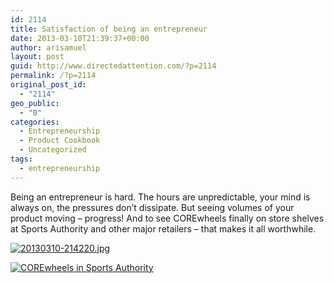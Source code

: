 ```yaml
---
id: 2114
title: Satisfaction of being an entrepreneur
date: 2013-03-10T21:39:37+00:00
author: arisamuel
layout: post
guid: http://www.directedattention.com/?p=2114
permalink: /?p=2114
original_post_id:
  - "2114"
geo_public:
  - "0"
categories:
  - Entrepreneurship
  - Product Cookbook
  - Uncategorized
tags:
  - entrepreneurship
---
```

Being an entrepreneur is hard. The hours are unpredictable, your mind is always on, the pressures don&#8217;t dissipate. But seeing volumes of your product moving &#8211; progress! And to see COREwheels finally on store shelves at Sports Authority and other major retailers &#8211; that makes it all worthwhile.

[<img class="alignnone " src="https://i0.wp.com/www.samuelakerstein.com/wp-content/uploads/2013/03/20130310-214220.jpg?resize=309%2C412" alt="20130310-214220.jpg" data-recalc-dims="1" />](https://i0.wp.com/www.samuelakerstein.com/wp-content/uploads/2013/03/20130310-214220.jpg)

<a href="https://i1.wp.com/www.samuelakerstein.com/wp-content/uploads/2016/01/corewheels-sportsauthority1.jpg" rel="attachment wp-att-2329"><img class="alignnone wp-image-2329" src="https://i1.wp.com/www.samuelakerstein.com/wp-content/uploads/2016/01/corewheels-sportsauthority1.jpg?resize=307%2C230" alt="COREwheels in Sports Authority" srcset="https://i1.wp.com/www.samuelakerstein.com/wp-content/uploads/2016/01/corewheels-sportsauthority1.jpg?w=3264 3264w, https://i1.wp.com/www.samuelakerstein.com/wp-content/uploads/2016/01/corewheels-sportsauthority1.jpg?resize=300%2C225 300w, https://i1.wp.com/www.samuelakerstein.com/wp-content/uploads/2016/01/corewheels-sportsauthority1.jpg?resize=768%2C576 768w, https://i1.wp.com/www.samuelakerstein.com/wp-content/uploads/2016/01/corewheels-sportsauthority1.jpg?resize=1024%2C768 1024w, https://i1.wp.com/www.samuelakerstein.com/wp-content/uploads/2016/01/corewheels-sportsauthority1.jpg?w=1680 1680w, https://i1.wp.com/www.samuelakerstein.com/wp-content/uploads/2016/01/corewheels-sportsauthority1.jpg?w=2520 2520w" sizes="(max-width: 307px) 85vw, 307px" data-recalc-dims="1" /></a>

&nbsp;